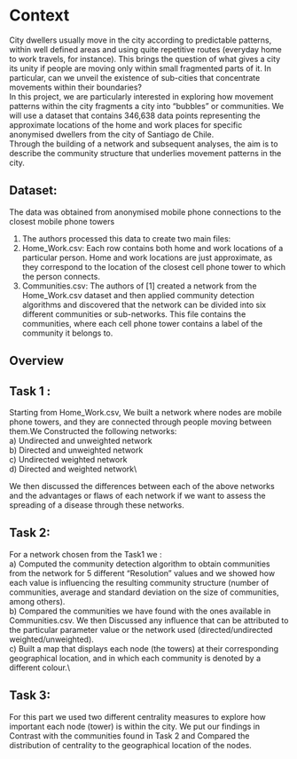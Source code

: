 # Context
City dwellers usually move in the city according to predictable patterns, within well defined areas and using quite repetitive routes (everyday home to work travels, for instance). 
This brings the question of what gives a city its unity if people are moving only within small fragmented parts of it. In particular, can we unveil the existence of sub-cities that concentrate movements within their boundaries?
<br>
In this project, we are particularly interested in exploring how movement patterns within the city fragments a city into “bubbles” or communities. We will use a dataset that contains 346,638 data points representing the approximate locations of the home and work places for specific anonymised dwellers from the city of Santiago de Chile.
<br>
Through the building of a network and subsequent analyses, the aim is to describe the community structure that underlies movement patterns in the city.



## Dataset:
 The data was obtained from anonymised mobile phone connections to the closest mobile phone towers

1. The authors processed this data to create two main files:
1. Home_Work.csv: Each row contains both home and work locations of a particular person. Home and work locations are just approximate, as they correspond to the location of the closest cell phone tower to which the person connects.
2. Communities.csv: The authors of [1] created a network from the Home_Work.csv dataset and then applied community detection algorithms and discovered that the network can be divided into six different communities or sub-networks. This file contains the communities, where each cell phone tower contains a label of the community it belongs to.

## Overview 

## Task 1 :

Starting from Home_Work.csv, We built a network where nodes are mobile phone towers, and they are connected through people moving between them.We Constructed  the following networks:\
a) Undirected and unweighted network\
b) Directed and unweighted network\
c) Undirected weighted network\
d) Directed and weighted network\

We then discussed the differences between each of the above networks and the advantages or flaws of each network if we want to assess the spreading of a disease through these networks.


## Task 2:
For a network chosen from the Task1 we :\
a) Computed the community detection algorithm  to obtain communities from the network for  5 different “Resolution” values and we showed how each value is influencing the resulting community structure (number of communities, average and standard deviation on the size of communities,
among others).\
b) Compared the communities we have found with the ones available in Communities.csv. We then Discussed any influence that can be attributed to the particular parameter value or the network used (directed/undirected weighted/unweighted).\
c) Built a map that displays each node (the towers) at their corresponding geographical location, and in which each community is denoted by a different colour.\


## Task 3:
For this part we used two different centrality measures to explore how important each node (tower) is within the city. We put our findings  in Contrast with the communities found in Task 2 and  Compared the distribution of centrality to the geographical location of the nodes.
